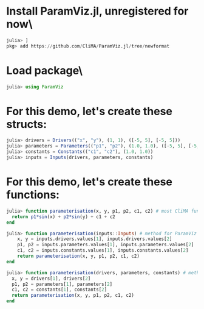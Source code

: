 # Install ParamViz.jl, unregistered for now\
```jl
julia> ]
pkg> add https://github.com/CliMA/ParamViz.jl/tree/newformat 
```
# Load package\
```jl
julia> using ParamViz
```
# For this demo, let's create these structs:
```jl
julia> drivers = Drivers(("x", "y"), (1, 1), ([-5, 5], [-5, 5]))
julia> parameters = Parameters(("p1", "p2"), (1.0, 1.0), ([-5, 5], [-5, 5]))
julia> constants = Constants(("c1", "c2"), (1.0, 1.0))
julia> inputs = Inputs(drivers, parameters, constants)
```
# For this demo, let's create these functions:
```jl
julia> function parameterisation(x, y, p1, p2, c1, c2) # most CliMA function are defined like that...
  return p1*sin(x) + p2*sin(y) + c1 + c2
end

julia> function parameterisation(inputs::Inputs) # method for ParamViz
    x, y = inputs.drivers.values[1], inputs.drivers.values[2] 
    p1, p2 = inputs.parameters.values[1], inputs.parameters.values[2]
    c1, c2 = inputs.constants.values[1], inputs.constants.values[2]
    return parameterisation(x, y, p1, p2, c1, c2)
end

julia> function parameterisation(drivers, parameters, constants) # method without names and values
  x, y = drivers[1], drivers[2]
  p1, p2 = parameters[1], parameters[2]
  c1, c2 = constants[1], constants[2]
  return parameterisation(x, y, p1, p2, c1, c2)
end
```
